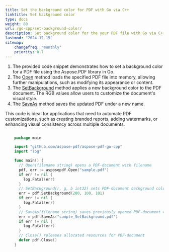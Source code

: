 ```yaml
---
title: Set the background color for PDF with Go via C++
linktitle: Set background color 
type: docs
weight: 80
url: /go-cpp/set-background-color/
description: Set background color for the your PDF file with Go via C++. 
lastmod: "2024-12-15"
sitemap:
    changefreq: "monthly"
    priority: 0.7
---
```


1. The provided code snippet demonstrates how to set a background color for a PDF file using the Aspose.PDF library in Go.
1. The [Open](https://reference.aspose.com/pdf/go-cpp/core/open/) method loads the specified PDF file into memory, allowing further manipulations, such as modifying its appearance or content.
1. The [SetBackground](https://reference.asposekw.com/pdf/go-cpp/organize/setbackground/) method applies a new background color to the PDF document. The RGB values allow users to customize the document's visual style.
1. The [SaveAs](https://reference.aspose.com/pdf/go-cpp/core/saveas/) method saves the updated PDF under a new name.

This code is ideal for applications that need to automate PDF customizations, such as creating branded reports, adding watermarks, or enhancing visual consistency across multiple documents.

```go

    package main

    import "github.com/aspose-pdf/aspose-pdf-go-cpp"
    import "log"

    func main() {
      // Open(filename string) opens a PDF-document with filename
      pdf, err := asposepdf.Open("sample.pdf")
      if err != nil {
        log.Fatal(err)
      }
      // SetBackground(r, g, b int32) sets PDF-document background color
      err = pdf.SetBackground(200, 100, 101)
      if err != nil {
        log.Fatal(err)
      }
      // SaveAs(filename string) saves previously opened PDF-document with new filename
      err = pdf.SaveAs("sample_SetBackground.pdf")
      if err != nil {
        log.Fatal(err)
      }
      // Close() releases allocated resources for PDF-document
      defer pdf.Close()
    }
```
